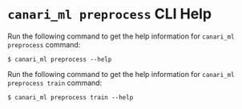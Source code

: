# `canari_ml preprocess` CLI Help

Run the following command to get the help information for `canari_ml preprocess` command:

``` console exec="on" source="material-block" result="ansi"
$ canari_ml preprocess --help
```

Run the following command to get the help information for `canari_ml preprocess train` command:

``` console exec="on" source="material-block" result="ansi"
$ canari_ml preprocess train --help
```
